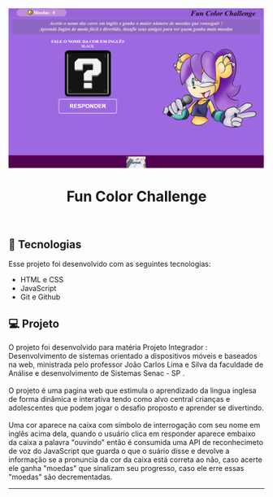 <img align="center" alt=banner-principal src="/img/banner-principal.png">
<h1 align="center"> Fun Color Challenge </h1>



<br>

## 🚀 Tecnologias

Esse projeto foi desenvolvido com as seguintes tecnologias:

- HTML e CSS
- JavaScript
- Git e Github

## 💻 Projeto

O projeto foi desenvolvido para matéria Projeto Integrador : Desenvolvimento de sistemas orientado a dispositivos móveis e baseados na web, ministrada pelo professor João Carlos Lima e Silva da faculdade de Análise e desenvolvimento de Sistemas Senac - SP . <br><br>
O projeto é uma pagina web que estimula o aprendizado da lingua inglesa de forma dinâmica e interativa tendo como alvo central crianças e adolescentes que podem jogar o desafio proposto e aprender se divertindo. <br><br>
Uma cor aparece na caixa com símbolo de interrogação com seu nome em inglês acima dela, quando o usuário clica em responder aparece embaixo da caixa a palavra "ouvindo" então é consumida uma API de reconhecimeto de voz do JavaScript que guarda o que o suário disse e devolve a informação se a pronuncia da cor da caixa está correta ao não, caso acerte ele ganha "moedas" que sinalizam seu progresso, caso ele erre essas "moedas" são decrementadas. 




---
